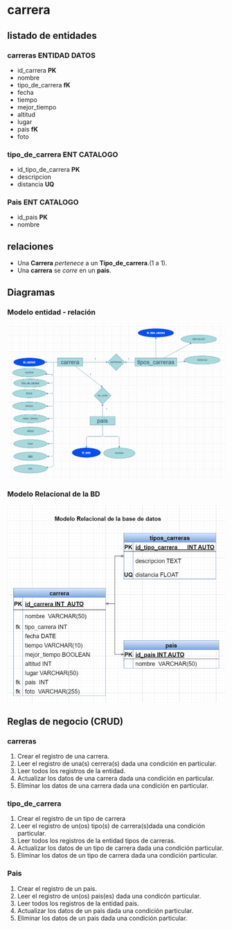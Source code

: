 # carrera

## listado de entidades

### carreras **ENTIDAD DATOS**

- id_carrera **PK**
- nombre
- tipo_de_carrera **fK**
- fecha
- tiempo
- mejor_tiempo
- altitud
- lugar
- pais **fK**
- foto

### tipo_de_carrera **ENT CATALOGO**

- id_tipo_de_carrera **PK**
- descripcion
- distancia **UQ**

### Pais **ENT CATALOGO**

- id_pais **PK**
- nombre

## relaciones

- Una **Carrera** _pertenece_ a un **Tipo_de_carrera**.(1 a 1).
- Una **carrera** se _corre_ en un **pais**.


## Diagramas

### Modelo entidad - relación

![Modelo Entidad - Relacion](diagrama_de_flujo_bdd_drawio.png)

### Modelo Relacional de la BD

![Modelo Relacional de la BDD](carreras_modelo_relacional_bdd.drawio.png)

## Reglas de negocio (CRUD)

### carreras
1. Crear el registro de una carrera.
1. Leer el registro de una(s) cerrera(s) dada una condición en particular.
1. Leer todos los registros de la entidad.
1. Actualizar los datos de una carrera dada una condición en particular.
1. Eliminar los datos de una carrera dada una condición en particular.

### tipo_de_carrera
1. Crear el registro de un tipo de carrera
1. Leer el registro de un(os) tipo(s) de carrera(s)dada una condición particular.
1. Leer todos los registros de la entidad tipos de carreras.
1. Actualizar los datos de un tipo de carrera dada una condición particular.
1. Eliminar los datos de un tipo de carrera dada una condición particular.

### Pais

1. Crear el registro de un pais.
1. Leer el registro de un(os) pais(es) dada una condicón particular.
1. Leer todos los registros de la entidad pais.
1. Actualizar los datos de un pais dada una condición particular.
1. Eliminar los datos de un pais dada una condición particular.   



